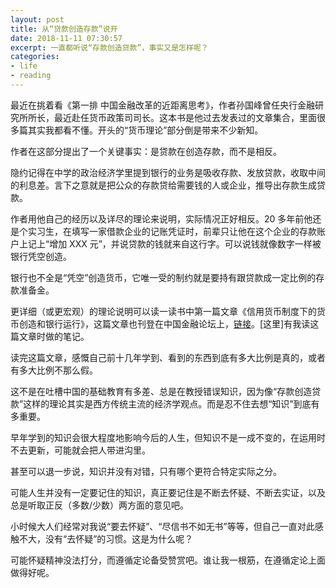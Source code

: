 ```yaml
---
layout: post
title: 从“贷款创造存款”说开
date: 2018-11-11 07:30:57
excerpt: 一直都听说“存款创造贷款”，事实又是怎样呢？
categories: 
- life
- reading
---
```


最近在挑着看《第一排 中国金融改革的近距离思考》，作者孙国峰曾任央行金融研究所所长，最近赴任货币政策司司长。这本书是他过去发表过的文章集合，里面很多篇其实我都看不懂。开头的“货币理论”部分倒是带来不少新知。

作者在这部分提出了一个关键事实：是贷款在创造存款，而不是相反。

隐约记得在中学的政治经济学里提到银行的业务是吸收存款、发放贷款，收取中间的利息差。言下之意就是把公众的存款贷给需要钱的人或企业，推导出存款生成贷款。

作者用他自己的经历以及详尽的理论来说明，实际情况正好相反。20 多年前他还是个实习生，在填写一家借款企业的记账凭证时，前辈只让他在这个企业的存款账户上记上“增加 XXX 元”，并说贷款的钱就来自这行字。可以说钱就像数字一样被银行凭空创造。

银行也不全是“凭空”创造货币，它唯一受的制约就是要持有跟贷款成一定比例的存款准备金。

更详细（或更宏观）的理论说明可以读一读书中第一篇文章《信用货币制度下的货币创造和银行运行》，这篇文章也刊登在中国金融论坛上，[链接](http://www.cff.org.cn/zgjrlt/cffzj/104722/104724/108054/2015112309242930032.pdf)。[这里]有我读这篇文章时做的笔记。

读完这篇文章，感慨自己前十几年学到、看到的东西到底有多大比例是真的，或者有多大比例不那么假。

这不是在吐槽中国的基础教育有多差、总是在教授错误知识，因为像“存款创造贷款”这样的理论其实是西方传统主流的经济学观点。而是忍不住去想“知识”到底有多重要。

早年学到的知识会很大程度地影响今后的人生，但知识不是一成不变的，在运用时不去更新，可能就会把人带进沟里。

甚至可以退一步说，知识并没有对错，只有哪个更符合特定实际之分。

可能人生并没有一定要记住的知识，真正要记住是不断去怀疑、不断去实证，以及总是听取正反（多数/少数）两方面的意见吧。

小时候大人们经常对我说“要去怀疑”、“尽信书不如无书”等等，但自己一直对此感触不大，没有“去怀疑”的习惯。这是为什么呢？

可能怀疑精神没法打分，而遵循定论备受赞赏吧。谁让我一根筋，在遵循定论上面做得好呢。